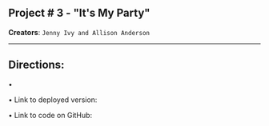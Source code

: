 ## Project # 3 - "It's My Party"
**Creators**: `Jenny Ivy and Allison Anderson`
- - -
## Directions:

• 

• Link to deployed version: 

• Link to code on GitHub: 

<!-- ![Results](/.png) -->